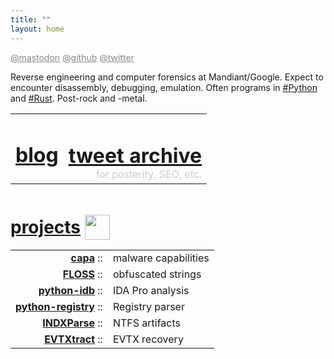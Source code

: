 ```yaml
---
title: ""
layout: home
---
```

<span id="me-links">
  <a rel="me" href="https://mastodon.social/@williballenthin">@mastodon</a>
  <a rel="me" href="https://github.com/williballenthin">@github</a>
  <a rel="me" href="https://twitter.com/williballenthin">@twitter</a>
  <style>
    #me-links a {
      color: #888;
      font-size: 14px;
    }
    #title {
      /* pull these links right under the title */
      margin-bottom: 0px;
    }
    td {
      border: 0px;
    }
  </style>
</span>

Reverse engineering and computer forensics at Mandiant/Google.
Expect to encounter disassembly, debugging, emulation.
Often programs in [#Python](./tags/python/) and [#Rust](./tags/rust/). 
Post-rock and -metal.


<table id="content-links">
  <tr>
    <td>
      <h1>
        <a href="./posts/">blog</a>
      </h1>
    </td>
    <td>
      <h1>
        <a href="./tweets/">tweet archive</a>
      </h1>
      for posterity, SEO, etc.
    </td>
  </tr>
  <style>
    #content-links {
      width: 100%;
    }
    #content-links tr td {
    }
    #content-links tr td:first-child {
      text-align: left;
    }
    #content-links tr td:nth-child(2) {
      text-align: right;
      color: #ccc;
    }
    #content-links tr td:nth-child(2) h1 {
      margin-bottom: 0;
    }
  </style>
</table>


<div id="projects">

# [projects](https://github.com/williballenthin/) <img src="https://github.githubassets.com/images/modules/logos_page/GitHub-Mark.png" height="40px" style="position: relative;top: 10px;"></img>


|                 	                                                          |                      |
|---------------------------------------------------------------------------	|--------------------  |
| **[capa](https://github.com/mandiant/capa)**                                | malware capabilities |
| **[FLOSS](https://github.com/mandiant/flare-floss)**                        | obfuscated strings   |
| **[python-idb](https://github.com/williballenthin/python-idb)**             | IDA Pro analysis     |
| **[python-registry](https://github.com/williballenthin/python-registry)**   | Registry parser      |
| **[INDXParse](https://github.com/williballenthin/INDXParse)**               | NTFS artifacts       |
| **[EVTXtract](https://github.com/williballenthin/EVTXtract)**               | EVTX recovery        |
  <style>
    #projects table tr td:first-child {
      text-align: right;
    }

    #projects table tr td:first-child::after {
      content: ' :: ';
      color: var(--main-decoration-color);
    }
  </style>
</div>